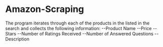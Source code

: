 # Amazon-Scraping

The program iterates through each of the products in the listed in the search and collects the following information:
--Product Name
--Price
--Stars
--Number of Ratings Received
--Number of Answered Questions
--Description
